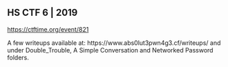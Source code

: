
## HS CTF 6 | 2019

https://ctftime.org/event/821

<p>A few writeups available at: https://www.abs0lut3pwn4g3.cf/writeups/ and under Double_Trouble, A Simple Conversation and Networked Password folders.</p>
